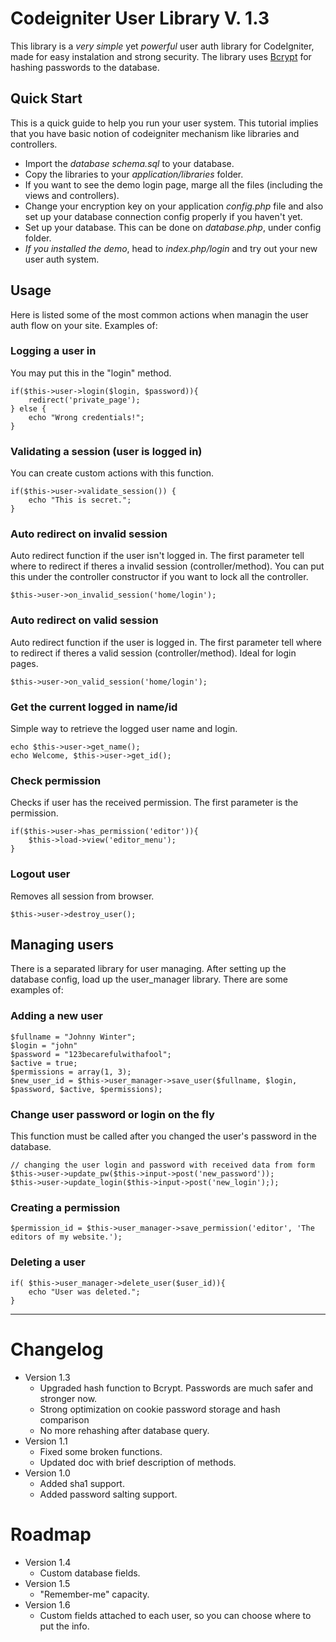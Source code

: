 # Codeigniter User Library V. 1.3
This library is a *very simple* yet *powerful* user auth library for CodeIgniter, made for easy instalation and strong security. The library uses [Bcrypt](http://codahale.com/how-to-safely-store-a-password/) for hashing passwords to the database.
## Quick Start
This is a quick guide to help you run your user system. This tutorial implies that you have basic notion of codeigniter mechanism like libraries and controllers.

* Import the _database schema.sql_ to your database.
* Copy the libraries to your _application/libraries_ folder.
* If you want to see the demo login page, marge all the files (including the views and controllers).
* Change your encryption key on your application _config.php_ file and also set up your database connection config properly if you haven't yet.
* Set up your database. This can be done on _database.php_, under config folder.
* *If you installed the demo*, head to _index.php/login_ and try out your new user auth system.

## Usage
Here is listed some of the most common actions when managin the user auth flow on your site. Examples of:
### Logging a user in
You may put this in the "login" method.

	if($this->user->login($login, $password)){
		redirect('private_page');
	} else {
		echo "Wrong credentials!";
	}
### Validating a session (user is logged in)
You can create custom actions with this function.

	if($this->user->validate_session()) {
		echo "This is secret.";
	}

### Auto redirect on invalid session
Auto redirect function if the user isn't logged in. The first parameter tell where to redirect if theres a invalid session (controller/method). You can put this under the controller constructor if you want to lock all the controller.

	$this->user->on_invalid_session('home/login');

### Auto redirect on valid session
Auto redirect function if the user is logged in. The first parameter tell where to redirect if theres a valid session (controller/method). Ideal for login pages.

	$this->user->on_valid_session('home/login');

### Get the current logged in name/id
Simple way to retrieve the logged user name and login.

	echo $this->user->get_name();
	echo Welcome, $this->user->get_id();

### Check permission
Checks if user has the received permission. The first parameter is the permission.

	if($this->user->has_permission('editor')){
		$this->load->view('editor_menu');
	}

### Logout user
Removes all session from browser. 

	$this->user->destroy_user();


## Managing users
There is a separated library for user managing. After setting up the database config, load up the user_manager library. There are some examples of:

### Adding a new user
	$fullname = "Johnny Winter";
	$login = "john"
	$password = "123becarefulwithafool";
	$active = true;
	$permissions = array(1, 3);
	$new_user_id = $this->user_manager->save_user($fullname, $login, $password, $active, $permissions);

### Change user password or login on the fly
This function must be called after you changed the user's password in the database.

	// changing the user login and password with received data from form
	$this->user->update_pw($this->input->post('new_password'));
	$this->user->update_login($this->input->post('new_login'););


### Creating a permission
	$permission_id = $this->user_manager->save_permission('editor', 'The editors of my website.');

### Deleting a user
	if( $this->user_manager->delete_user($user_id)){
		echo "User was deleted.";
	}

---
# Changelog
* Version 1.3
	* Upgraded hash function to Bcrypt. Passwords are much safer and stronger now.
	* Strong optimization on cookie password storage and hash comparison
	* No more rehashing after database query.
* Version 1.1
	* Fixed some broken functions.
	* Updated doc with brief description of methods.
* Version 1.0
	* Added sha1 support.
	* Added password salting support.

# Roadmap
* Version 1.4
	* Custom database fields.
* Version 1.5
	* "Remember-me" capacity.
* Version 1.6
	* Custom fields attached to each user, so you can choose where to put the info.